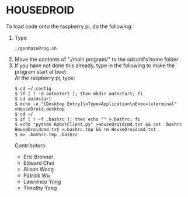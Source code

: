 HOUSEDROID
==========

To load code onto the raspberry pi, do the following:

<ol>
<li>Type

	./genMainProg.sh

</li>
<li>Move the contents of "./main program/" to the sdcard's home folder</li>
<li>If you have not done this already, type in the following to make the program start at boot:<br>
  At the raspberry pi, type:

	$ cd ~/.config
	$ if [ ! -d autostart ]; then mkdir autostart; fi
	$ cd autostart
	$ echo -e "[Desktop Entry]\nType=Application\nExec=lxterminal" >HouseDroid.desktop
	$ cd ~/
	$ if [ ! -f .bashrc ]; then echo "" >.bashrc; fi
	$ echo "python RobotClient.py" >HouseDroidcmd.txt && cat .bashrc HouseDroidcmd.txt >.bashrc.tmp && rm HouseDroidcmd.txt
	$ mv .bashrc.tmp .bashrc

</li>
Contributors:<br>
<ul>
    <li>Eric Bronner</li>
    <li>Edward Choi</li>
    <li>Alison Wong</li>
    <li>Patrick Wu</li>
    <li>Lawrence Yong</li>
    <li>Timothy Yong</li>
</ul>

